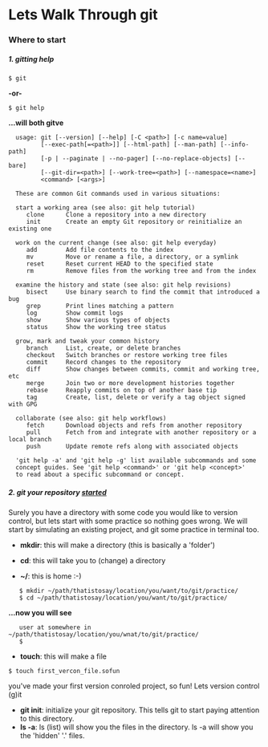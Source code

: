 # Lets Walk Through git

### Where to start

##### 1. gitting help

  ```
  $ git
  ```

  **-or-**

  ```
  $ git help
  ```

  **...will both gitve**


  ```
	usage: git [--version] [--help] [-C <path>] [-c name=value]
		   [--exec-path[=<path>]] [--html-path] [--man-path] [--info-path]
		   [-p | --paginate | --no-pager] [--no-replace-objects] [--bare]
		   [--git-dir=<path>] [--work-tree=<path>] [--namespace=<name>]
		   <command> [<args>]

	These are common Git commands used in various situations:

	start a working area (see also: git help tutorial)
	   clone      Clone a repository into a new directory
	   init       Create an empty Git repository or reinitialize an existing one

	work on the current change (see also: git help everyday)
	   add        Add file contents to the index
	   mv         Move or rename a file, a directory, or a symlink
	   reset      Reset current HEAD to the specified state
	   rm         Remove files from the working tree and from the index

	examine the history and state (see also: git help revisions)
	   bisect     Use binary search to find the commit that introduced a bug
	   grep       Print lines matching a pattern
	   log        Show commit logs
	   show       Show various types of objects
	   status     Show the working tree status

	grow, mark and tweak your common history
	   branch     List, create, or delete branches
	   checkout   Switch branches or restore working tree files
	   commit     Record changes to the repository
	   diff       Show changes between commits, commit and working tree, etc
	   merge      Join two or more development histories together
	   rebase     Reapply commits on top of another base tip
	   tag        Create, list, delete or verify a tag object signed with GPG

	collaborate (see also: git help workflows)
	   fetch      Download objects and refs from another repository
	   pull       Fetch from and integrate with another repository or a local branch
	   push       Update remote refs along with associated objects

	'git help -a' and 'git help -g' list available subcommands and some
	concept guides. See 'git help <command>' or 'git help <concept>'
	to read about a specific subcommand or concept. 
   ```

##### 2. git your repository [started][setting up a repository]
   Surely you have a directory with some code you would like to version
   control, but lets start with some practice so nothing goes wrong. We 
   will start by simulating an existing project, and git some practice in
   terminal too.
   
   * **mkdir**: this will make a directory (this is basically a 'folder')
   
   * **cd**: this will take you to (change) a directory 
   
   * **~/**: this is home :-)
  

   ```
      $ mkdir ~/path/thatistosay/location/you/want/to/git/practice/
      $ cd ~/path/thatistosay/location/you/want/to/git/practice/
   ```
   
   **...now you will see**

   ```shell
      user at somewhere in ~/path/thatistosay/location/you/wnat/to/git/practice/
      $ 
   ```

   * **touch**: this will make a file 

   
   ```
   $ touch first_vercon_file.sofun
   ```
   you've made your first version conroled project, so fun! Lets version control (g)it 
   
   
   * **git init**: initialize your git repository. This tells git to start paying
   attention to this directory.
   * **ls -a**: ls (list) will show you the files in the directory. ls -a will show
   you the 'hidden' '.' files. 

   


[setting up a repository]: https://www.atlassian.com/git/tutorials/setting-up-a-repository


[setting up a GitHub account]: http://bfy.tw/Cipo
